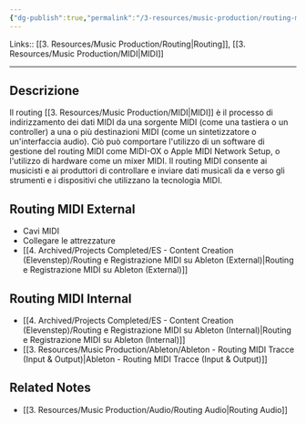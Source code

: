 ```yaml
---
{"dg-publish":true,"permalink":"/3-resources/music-production/routing-midi/"}
---
```


Links:: [[3. Resources/Music Production/Routing\|Routing]], [[3. Resources/Music Production/MIDI\|MIDI]]

---
## Descrizione

Il routing [[3. Resources/Music Production/MIDI\|MIDI]] è il processo di indirizzamento dei dati MIDI da una sorgente MIDI (come una tastiera o un controller) a una o più destinazioni MIDI (come un sintetizzatore o un'interfaccia audio). Ciò può comportare l'utilizzo di un software di gestione del routing MIDI come MIDI-OX o Apple MIDI Network Setup, o l'utilizzo di hardware come un mixer MIDI. Il routing MIDI consente ai musicisti e ai produttori di controllare e inviare dati musicali da e verso gli strumenti e i dispositivi che utilizzano la tecnologia MIDI.

## Routing MIDI External

- Cavi MIDI
- Collegare le attrezzature
- [[4. Archived/Projects Completed/ES - Content Creation (Elevenstep)/Routing e Registrazione MIDI su Ableton (External)\|Routing e Registrazione MIDI su Ableton (External)]]


## Routing MIDI Internal

- [[4. Archived/Projects Completed/ES - Content Creation (Elevenstep)/Routing e Registrazione MIDI su Ableton (Internal)\|Routing e Registrazione MIDI su Ableton (Internal)]]
- [[3. Resources/Music Production/Ableton/Ableton - Routing MIDI Tracce (Input & Output)\|Ableton - Routing MIDI Tracce (Input & Output)]]


## Related Notes

- [[3. Resources/Music Production/Audio/Routing Audio\|Routing Audio]]

